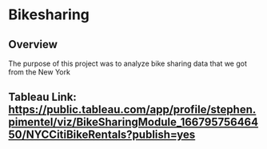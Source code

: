 # Bikesharing

## Overview
The purpose of this project was to analyze bike sharing data that we got from the New York

## Tableau Link: https://public.tableau.com/app/profile/stephen.pimentel/viz/BikeSharingModule_16679575646450/NYCCitiBikeRentals?publish=yes

